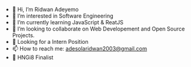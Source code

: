 - 👋 Hi, I’m Ridwan Adeyemo
- 👀 I’m interested in Software Engineering
- 🌱 I’m currently learning JavaScript & ReatJS
- 💞️ I’m looking to collaborate on Web Developement and Open Source Projects.
- 🎁 Looking for a Intern Position
- 📫 How to reach me: adesolaridwan2003@gmail.com
- 🎉 HNGi8 Finalist
<!---
rhedwan/rhedwan is a ✨ special ✨ repository because its `README.md` (this file) appears on your GitHub profile.
You can click the Preview link to take a look at your changes.
--->
